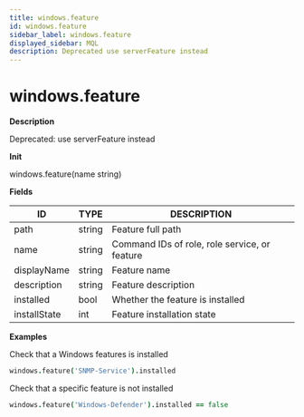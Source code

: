 ```yaml
---
title: windows.feature
id: windows.feature
sidebar_label: windows.feature
displayed_sidebar: MQL
description: Deprecated use serverFeature instead
---
```


# windows.feature

**Description**

Deprecated: use serverFeature instead

**Init**

windows.feature(name string)

**Fields**

| ID           | TYPE   | DESCRIPTION                                   |
| ------------ | ------ | --------------------------------------------- |
| path         | string | Feature full path                             |
| name         | string | Command IDs of role, role service, or feature |
| displayName  | string | Feature name                                  |
| description  | string | Feature description                           |
| installed    | bool   | Whether the feature is installed              |
| installState | int    | Feature installation state                    |

**Examples**

Check that a Windows features is installed

```coffee
windows.feature('SNMP-Service').installed
```

Check that a specific feature is not installed

```coffee
windows.feature('Windows-Defender').installed == false
```
